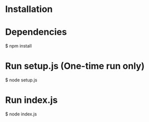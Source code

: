 # Installation

# Dependencies
$ npm install

# Run setup.js (One-time run only)
$ node setup.js

# Run index.js
$ node index.js
